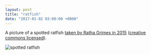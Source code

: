```yaml
---
layout: post
title: "ratfish"
date: "2017-01-02 03:00:00 +0000"
---
```


A picture of a spotted ratfish [taken by Ratha Grimes in 2015](https://www.flickr.com/photos/ratha/18638508729/) ([creative commons licensed](https://creativecommons.org/licenses/by/2.0/)).

![spotted ratfish]({{site.baseurl}}/images/ratfish_RG.jpg)
